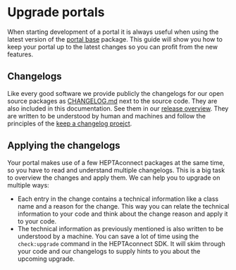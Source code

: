 # Upgrade portals

When starting development of a portal it is always useful when using the latest version of the [portal base](https://github.com/HEPTACOM/heptaconnect-portal-base/) package. 
This guide will show you how to keep your portal up to the latest changes so you can profit from the new features.


## Changelogs

Like every good software we provide publicly the changelogs for our open source packages as [CHANGELOG.md](https://github.com/HEPTACOM/heptaconnect-portal-base/blob/master/CHANGELOG.md) next to the source code.
They are also included in this documentation.
See them in our [release overview](../../releases/index.md).
They are written to be understood by human and machines and follow the principles of the [keep a changelog proejct](https://keepachangelog.com/en/1.0.0/).


## Applying the changelogs

Your portal makes use of a few HEPTAconnect packages at the same time, so you have to read and understand multiple changelogs.
This is a big task to overview the changes and apply them.
We can help you to upgrade on multiple ways:

* Each entry in the change contains a technical information like a class name and a reason for the change.
  This way you can relate the technical information to your code and think about the change reason and apply it to your code.
* The technical information as previously mentioned is also written to be understood by a machine.
  You can save a lot of time using the `check:upgrade` command in the HEPTAconnect SDK.
  It will skim through your code and our changelogs to supply hints to you about the upcoming upgrade. 
